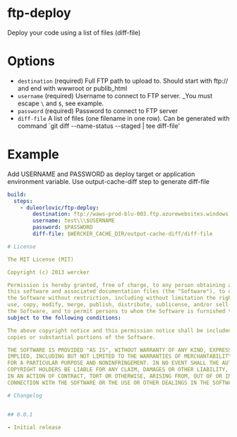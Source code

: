 # ftp-deploy

Deploy your code using a list of files (diff-file)

# Options


* `destination` (required) Full FTP path to upload to. Should start with ftp:// and end with wwwroot or publib_html
* `username` (required) Username to connect to FTP server. _You must escape `\` and `$`, see example.
* `password` (required) Password to connect to FTP server
* `diff-file` A list of files (one filename in one row). Can be generated with command `git diff --name-status --staged | tee diff-file'

# Example

Add USERNAME and PASSWORD as deploy target or application environment variable. Use output-cache-diff step to generate diff-file

```yaml
build:
  steps:
    - duleorlovic/ftp-deploy:
        destination: ftp://waws-prod-blu-003.ftp.azurewebsites.windows.net/site/wwwroot
        username: test\\\$USERNAME
        password: $PASSWORD
        diff-file: $WERCKER_CACHE_DIR/output-cache-diff/diff-file

# License

The MIT License (MIT)

Copyright (c) 2013 wercker

Permission is hereby granted, free of charge, to any person obtaining a copy of
this software and associated documentation files (the "Software"), to deal in
the Software without restriction, including without limitation the rights to
use, copy, modify, merge, publish, distribute, sublicense, and/or sell copies of
the Software, and to permit persons to whom the Software is furnished to do so,
subject to the following conditions:

The above copyright notice and this permission notice shall be included in all
copies or substantial portions of the Software.

THE SOFTWARE IS PROVIDED "AS IS", WITHOUT WARRANTY OF ANY KIND, EXPRESS OR
IMPLIED, INCLUDING BUT NOT LIMITED TO THE WARRANTIES OF MERCHANTABILITY, FITNESS
FOR A PARTICULAR PURPOSE AND NONINFRINGEMENT. IN NO EVENT SHALL THE AUTHORS OR
COPYRIGHT HOLDERS BE LIABLE FOR ANY CLAIM, DAMAGES OR OTHER LIABILITY, WHETHER
IN AN ACTION OF CONTRACT, TORT OR OTHERWISE, ARISING FROM, OUT OF OR IN
CONNECTION WITH THE SOFTWARE OR THE USE OR OTHER DEALINGS IN THE SOFTWARE.

# Changelog


## 0.0.1

- Initial release
